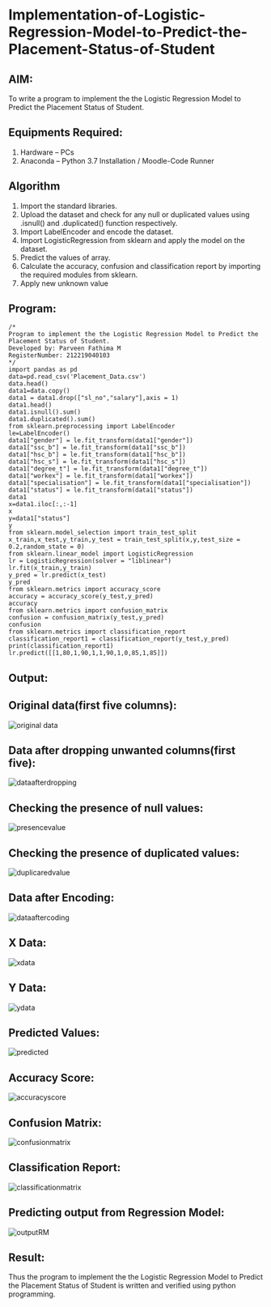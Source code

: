 # Implementation-of-Logistic-Regression-Model-to-Predict-the-Placement-Status-of-Student

## AIM:
To write a program to implement the the Logistic Regression Model to Predict the Placement Status of Student.

## Equipments Required:
1. Hardware – PCs
2. Anaconda – Python 3.7 Installation / Moodle-Code Runner

## Algorithm
1. Import the standard libraries.
2. Upload the dataset and check for any null or duplicated values using .isnull() and .duplicated() function respectively.
3. Import LabelEncoder and encode the dataset.
4. Import LogisticRegression from sklearn and apply the model on the dataset.
5. Predict the values of array.
6. Calculate the accuracy, confusion and classification report by importing the required modules from sklearn.
7. Apply new unknown value
## Program:
```
/*
Program to implement the the Logistic Regression Model to Predict the Placement Status of Student.
Developed by: Parveen Fathima M 
RegisterNumber: 212219040103  
*/
import pandas as pd
data=pd.read_csv('Placement_Data.csv')
data.head()
data1=data.copy()
data1 = data1.drop(["sl_no","salary"],axis = 1)
data1.head()
data1.isnull().sum()
data1.duplicated().sum()
from sklearn.preprocessing import LabelEncoder
le=LabelEncoder()
data1["gender"] = le.fit_transform(data1["gender"])
data1["ssc_b"] = le.fit_transform(data1["ssc_b"])
data1["hsc_b"] = le.fit_transform(data1["hsc_b"])
data1["hsc_s"] = le.fit_transform(data1["hsc_s"])
data1["degree_t"] = le.fit_transform(data1["degree_t"])
data1["workex"] = le.fit_transform(data1["workex"])
data1["specialisation"] = le.fit_transform(data1["specialisation"])
data1["status"] = le.fit_transform(data1["status"])
data1
x=data1.iloc[:,:-1]
x
y=data1["status"]
y
from sklearn.model_selection import train_test_split
x_train,x_test,y_train,y_test = train_test_split(x,y,test_size = 0.2,random_state = 0)
from sklearn.linear_model import LogisticRegression
lr = LogisticRegression(solver = "liblinear") 
lr.fit(x_train,y_train)
y_pred = lr.predict(x_test)
y_pred
from sklearn.metrics import accuracy_score
accuracy = accuracy_score(y_test,y_pred)
accuracy
from sklearn.metrics import confusion_matrix
confusion = confusion_matrix(y_test,y_pred)
confusion
from sklearn.metrics import classification_report
classification_report1 = classification_report(y_test,y_pred)
print(classification_report1)
lr.predict([[1,80,1,90,1,1,90,1,0,85,1,85]])
```

## Output:
## Original data(first five columns):
![original data](https://user-images.githubusercontent.com/87666371/174467914-8638c3d3-7d75-49c6-b150-d2fec4c7d9ab.png)

## Data after dropping unwanted columns(first five):
![dataafterdropping](https://user-images.githubusercontent.com/87666371/174467921-26b10910-a52b-4073-89eb-1494ac2fa052.png)

## Checking the presence of null values:
![presencevalue](https://user-images.githubusercontent.com/87666371/174467928-eb9e212e-051b-4e05-9bc2-d1debf1bf6e2.png)

## Checking the presence of duplicated values:
![duplicaredvalue](https://user-images.githubusercontent.com/87666371/174467938-4b0c1a6d-c1ee-4f2a-a461-d922524c7eec.png)

## Data after Encoding:
![dataaftercoding](https://user-images.githubusercontent.com/87666371/174467947-af4afd87-789a-4d3c-99ac-912412d7b742.png)

## X Data:
![xdata](https://user-images.githubusercontent.com/87666371/174467960-34fb2f1b-adc9-43da-894f-6ebcb52182a5.png)

## Y Data:
![ydata](https://user-images.githubusercontent.com/87666371/174467981-e31fb1ab-c655-47ef-bc51-d5e57a5de06d.png)

## Predicted Values:
![predicted](https://user-images.githubusercontent.com/87666371/174467803-4104cda4-4b4f-4ba8-b7c2-cef18e734bd0.png)

## Accuracy Score:
![accuracyscore](https://user-images.githubusercontent.com/87666371/174467989-89175b84-8049-4717-aac9-7a4849002895.png)

## Confusion Matrix:
 ![confusionmatrix](https://user-images.githubusercontent.com/87666371/174468000-3d7c273c-8cfe-4f99-96e0-73334aeb8fe9.png)

## Classification Report:
![classificationmatrix](https://user-images.githubusercontent.com/87666371/174468013-6cdff41d-4622-4a19-80f9-b9f83378ca1a.png)
 
## Predicting output from Regression Model:
![outputRM](https://user-images.githubusercontent.com/87666371/174468020-2e428160-d8b7-4e78-b2f7-7ddc4a789ed8.png)

## Result:
Thus the program to implement the the Logistic Regression Model to Predict the Placement Status of Student is written and verified using python programming.
